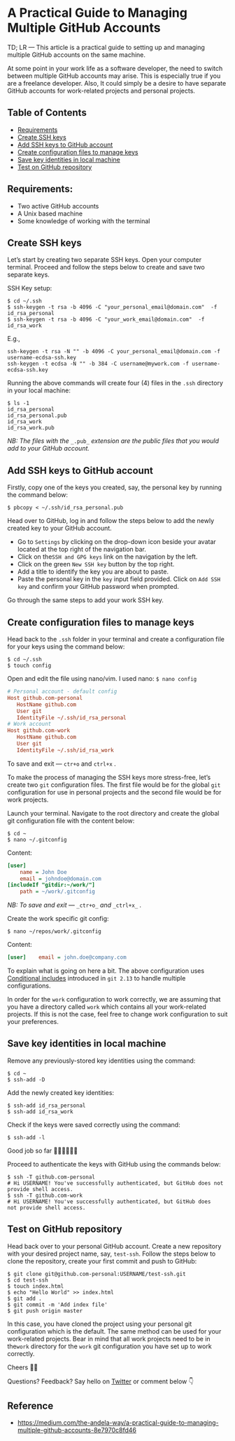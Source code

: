 
# A Practical Guide to Managing Multiple GitHub Accounts

TD; LR — This article is a practical guide to setting up and managing multiple GitHub accounts on the same machine.

At some point in your work life as a software developer, the need to switch between multiple GitHub accounts may arise. This is especially true if you are a freelance developer. Also, It could simply be a desire to have separate GitHub accounts for work-related projects and personal projects.

## Table of Contents

-   [Requirements](#requirements)
-   [Create SSH keys](#create-ssh-keys)
-   [Add SSH keys to GitHub account](#add-ssh-keys-to-github-account)
-   [Create configuration files to manage keys](#create-configuration-files-to-manage-keys)
-   [Save key identities in local machine](#save-key-identities-in-local-machine)
-   [Test on GitHub repository](#test-on-github-repository)

## Requirements:

-   Two active GitHub accounts
-   A Unix based machine
-   Some knowledge of working with the terminal

## Create SSH keys

Let’s start by creating two separate SSH keys. Open your computer terminal. Proceed and follow the steps below to create and save two separate keys.

SSH Key setup:

```shell
$ cd ~/.ssh
$ ssh-keygen -t rsa -b 4096 -C "your_personal_email@domain.com"  -f id_rsa_personal
$ ssh-keygen -t rsa -b 4096 -C "your_work_email@domain.com"  -f id_rsa_work
```

E.g.,
```shell
ssh-keygen -t rsa -N "" -b 4096 -C your_personal_email@domain.com -f username-ecdsa-ssh.key
ssh-keygen -t ecdsa -N "" -b 384 -C username@mywork.com -f username-ecdsa-ssh.key
```


Running the above commands will create four (4) files in the `.ssh` directory in your local machine:

```shell
$ ls -1
id_rsa_personal
id_rsa_personal.pub
id_rsa_work
id_rsa_work.pub
```

_NB: The files with the_ `_.pub_` _extension are the public files that you would add to your GitHub account._

## Add SSH keys to GitHub account

Firstly, copy one of the keys you created, say, the personal key by running the command below:

```
$ pbcopy < ~/.ssh/id_rsa_personal.pub
```

Head over to GitHub, log in and follow the steps below to add the newly created key to your GitHub account.

-   Go to `Settings` by clicking on the drop-down icon beside your avatar located at the top right of the navigation bar.
-   Click on the`SSH and GPG keys` link on the navigation by the left.
-   Click on the green `New SSH key` button by the top right.
-   Add a title to identify the key you are about to paste.
-   Paste the personal key in the `key` input field provided. Click on `Add SSH key` and confirm your GitHub password when prompted.

Go through the same steps to add your work SSH key.

## Create configuration files to manage keys

Head back to the `.ssh` folder in your terminal and create a configuration file for your keys using the command below:

```shell
$ cd ~/.ssh
$ touch config
```

Open and edit the file using nano/vim. I used nano: `$ nano config`

```ini
# Personal account - default config
Host github.com-personal
   HostName github.com
   User git
   IdentityFile ~/.ssh/id_rsa_personal
# Work account
Host github.com-work
   HostName github.com
   User git
   IdentityFile ~/.ssh/id_rsa_work
```

To save and exit — `ctr+o` and `ctrl+x` .

To make the process of managing the SSH keys more stress-free, let’s create two `git` configuration files. The first file would be for the global `git` configuration for use in personal projects and the second file would be for work projects.

Launch your terminal. Navigate to the root directory and create the global git configuration file with the content below:

```shell
$ cd ~
$ nano ~/.gitconfig
```

Content:

```ini
[user]
    name = John Doe
    email = johndoe@domain.com
[includeIf "gitdir:~/work/"]
    path = ~/work/.gitconfig
```

_NB: To save and exit —_ `_ctr+o_` _and_ `_ctrl+x_` _._

Create the work specific git config:

```shell
$ nano ~/repos/work/.gitconfig
```

Content:

```ini
[user]    email = john.doe@company.com
```

To explain what is going on here a bit. The above configuration uses [Conditional includes](https://git-scm.com/docs/git-config#_conditional_includes) introduced in `git 2.13` to handle multiple configurations.

In order for the `work` configuration to work correctly, we are assuming that you have a directory called `work` which contains all your work-related projects. If this is not the case, feel free to change work configuration to suit your preferences.

## Save key identities in local machine

Remove any previously-stored key identities using the command:

```shell
$ cd ~
$ ssh-add -D
```

Add the newly created key identities:

```shell
$ ssh-add id_rsa_personal
$ ssh-add id_rsa_work
```

Check if the keys were saved correctly using the command:

```shell
$ ssh-add -l
```

Good job so far 👏🏼👏🏼👏🏼

Proceed to authenticate the keys with GitHub using the commands below:

```shell
$ ssh -T github.com-personal
# Hi USERNAME! You've successfully authenticated, but GitHub does not provide shell access.
$ ssh -T github.com-work
# Hi USERNAME! You've successfully authenticated, but GitHub does   not provide shell access.
```

## Test on GitHub repository

Head back over to your personal GitHub account. Create a new repository with your desired project name, say, `test-ssh`. Follow the steps below to clone the repository, create your first commit and push to GitHub:

```shell
$ git clone git@github.com-personal:USERNAME/test-ssh.git 
$ cd test-ssh
$ touch index.html
$ echo "Hello World" >> index.html
$ git add .
$ git commit -m 'Add index file'
$ git push origin master
```

In this case, you have cloned the project using your personal git configuration which is the default. The same method can be used for your work-related projects. Bear in mind that all work projects need to be in the`work` directory for the `work` git configuration you have set up to work correctly.

Cheers 🥂🥂

Questions? Feedback? Say hello on [Twitter](http://twitter.com/lj020326) or comment below 👇

## Reference

* https://medium.com/the-andela-way/a-practical-guide-to-managing-multiple-github-accounts-8e7970c8fd46
